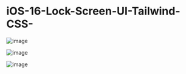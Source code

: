 # iOS-16-Lock-Screen-UI-Tailwind-CSS-

![image](https://user-images.githubusercontent.com/105657470/213092908-15bb7142-3b1f-4a10-96e5-ad477339bba0.png)

![image](https://user-images.githubusercontent.com/105657470/213093101-50ffd5ae-d2b5-4b38-b274-94213c901c43.png)

![image](https://user-images.githubusercontent.com/105657470/213092985-3bd1e987-f994-4d7a-b47c-4e58bbcc1342.png)
